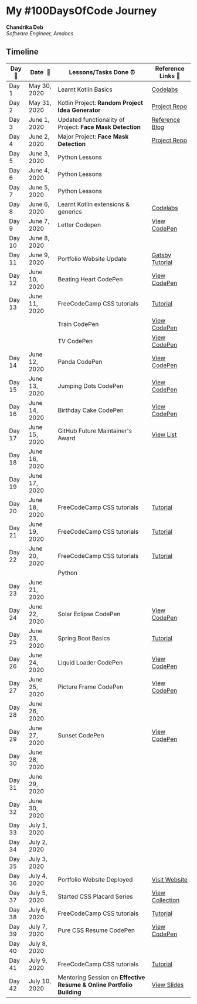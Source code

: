 # My #100DaysOfCode Journey

**Chandrika Deb**  
*Software Engineer, Amdocs* 

## Timeline

|**Day:pushpin:**|**Date &nbsp;:calendar:**|**Lessons/Tasks Done :alarm_clock:**| **Reference Links :link:**|
|--------|----------------|---------------------|------------------------------|
|Day 1|May 30, 2020| Learnt Kotlin Basics | [Codelabs](https://developer.android.com/courses/kotlin-bootcamp/overview)|
|Day 2|May 31, 2020| Kotlin Project: **Random Project Idea Generator** | [Project Repo](https://github.com/chandrikadeb7/Random-ProjectIdeaGenerator)|
|Day 3|June 1, 2020| Updated functionality of Project: **Face Mask Detection** | [Reference Blog](https://www.pyimagesearch.com/2020/05/04/covid-19-face-mask-detector-with-opencv-keras-tensorflow-and-deep-learning/)|
|Day 4|June 2, 2020| Major Project: **Face Mask Detection** | [Project Repo](https://github.com/chandrikadeb7/Face-Mask-Detection)|
|Day 5|June 3, 2020| Python Lessons | |
|Day 6|June 4, 2020| Python Lessons | |
|Day 7|June 5, 2020| Python Lessons | |
|Day 8|June 6, 2020| Learnt Kotlin extensions & generics | [Codelabs](https://developer.android.com/courses/kotlin-bootcamp/overview)|
|Day 9|June 7, 2020| Letter Codepen | [View CodePen](https://codepen.io/chandrikadeb7/full/NWGgWNv)|
|Day 10|June 8, 2020|  | |
|Day 11|June 9, 2020| Portfolio Website Update | [Gatsby Tutorial](https://www.gatsbyjs.org/tutorial/)|
|Day 12|June 10, 2020| Beating Heart CodePen | [View CodePen](https://codepen.io/chandrikadeb7/full/yLYXBVg)|
|Day 13|June 11, 2020| FreeCodeCamp CSS tutorials | [Tutorial](https://www.freecodecamp.org/learn/)|
|||Train CodePen| [View CodePen](https://codepen.io/chandrikadeb7/full/LYGNNdo)|
|||TV CodePen| [View CodePen](https://codepen.io/chandrikadeb7/full/RwraKxV)|
|Day 14|June 12, 2020| Panda CodePen | [View CodePen](https://codepen.io/chandrikadeb7/full/JjGXZZx)|
|Day 15|June 13, 2020| Jumping Dots CodePen | [View CodePen](https://codepen.io/chandrikadeb7/full/qBbNRvb)|
|Day 16|June 14, 2020| Birthday Cake CodePen | [View CodePen](https://codepen.io/chandrikadeb7/full/MWKePJJ)|
|Day 17|June 15, 2020| GitHub Future Maintainer's Award | [View List](https://drive.google.com/file/d/1Rf9qwGklmIeM8R1yR20SiiAAo5Ntv19M/view?usp=sharing)|
|Day 18|June 16, 2020|  | |
|Day 19|June 17, 2020|  | |
|Day 20|June 18, 2020| FreeCodeCamp CSS tutorials | [Tutorial](https://www.freecodecamp.org/learn/)|
|Day 21|June 19, 2020| FreeCodeCamp CSS tutorials | [Tutorial](https://www.freecodecamp.org/learn/)|
|Day 22|June 20, 2020| FreeCodeCamp CSS tutorials | [Tutorial](https://www.freecodecamp.org/learn/)|
||| Python | |
|Day 23|June 21, 2020|  | |                     
|Day 24|June 22, 2020| Solar Eclipse CodePen | [View CodePen](https://codepen.io/chandrikadeb7/full/rNxyZaJ)|   
|Day 25|June 23, 2020| Spring Boot Basics | [Tutorial](https://www.youtube.com/channel/UCYt1sfh5464XaDBH0oH_o7Q)|
|Day 26|June 24, 2020| Liquid Loader CodePen | [View CodePen](https://codepen.io/chandrikadeb7/full/eYJRZXw)|
|Day 27|June 25, 2020| Picture Frame CodePen | [View CodePen](https://codepen.io/chandrikadeb7/full/qBbjQqq)|
|Day 28|June 26, 2020|  | | 
|Day 29|June 27, 2020| Sunset CodePen | [View CodePen](https://codepen.io/chandrikadeb7/full/QWyMOvJ)|
|Day 30|June 28, 2020|  | | 
|Day 31|June 29, 2020|  | | 
|Day 32|June 30, 2020|  | | 
|Day 33|July 1, 2020|  | | 
|Day 34|July 2, 2020|  | | 
|Day 35|July 3, 2020|  | | 
|Day 36|July 4, 2020| Portfolio Website Deployed | [Visit Website](https://chandrikadeb7.github.io/)|
|Day 37|July 5, 2020| Started CSS Placard Series | [View Collection](https://codepen.io/collection/DxypKO)|
|Day 38|July 6, 2020| FreeCodeCamp CSS tutorials | [Tutorial](https://www.freecodecamp.org/learn/)|
|Day 39|July 7, 2020| Pure CSS Resume CodePen | [View CodePen](https://codepen.io/chandrikadeb7/full/jOWzPNd)|
|Day 40|July 8, 2020|  | | 
|Day 41|July 9, 2020| FreeCodeCamp CSS tutorials | [Tutorial](https://www.freecodecamp.org/learn/)|
|Day 42|July 10, 2020| Mentoring Session on **Effective Resume & Online Portfolio Building** | [View Slides](https://docs.google.com/presentation/d/1lWUtSAJx4Bl46Vrtt28Gn_SlRdGsO7JFZtbNIe3CX74/edit?usp=sharing)|


























